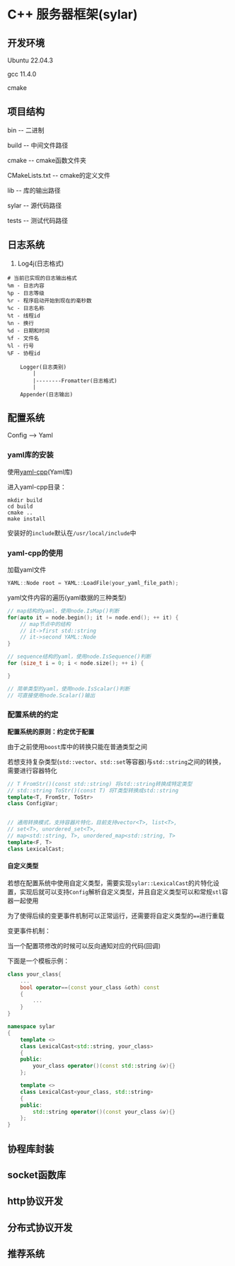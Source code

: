 # C++ 服务器框架(sylar)

## 开发环境
Ubuntu 22.04.3

gcc 11.4.0

cmake

## 项目结构
bin -- 二进制

build -- 中间文件路径

cmake -- cmake函数文件夹

CMakeLists.txt -- cmake的定义文件

lib -- 库的输出路径

sylar -- 源代码路径

tests -- 测试代码路径

## 日志系统
1. Log4j(日志格式)

```shell
# 当前已实现的日志输出格式
%m - 日志内容
%p - 日志等级
%r - 程序启动开始到现在的毫秒数
%c - 日志名称
%t - 线程id
%n - 换行
%d - 日期和时间
%f - 文件名
%l - 行号
%F - 协程id
```


        Logger(日志类别)
            |
            |--------Fromatter(日志格式)
            |
        Appender(日志输出)

## 配置系统

Config --> Yaml

### yaml库的安装

使用[yaml-cpp](https://github.com/jbeder/yaml-cpp/releases)(Yaml库)

进入yaml-cpp目录：

```shell
mkdir build
cd build
cmake ..
make install
```

安装好的`include`默认在`/usr/local/include`中

### yaml-cpp的使用

加载yaml文件

```cpp
YAML::Node root = YAML::LoadFile(your_yaml_file_path);
```

yaml文件内容的遍历(yaml数据的三种类型)

```cpp
// map结构的yaml，使用node.IsMap()判断
for(auto it = node.begin(); it != node.end(); ++ it) {
    // map节点中的结构
    // it->first std::string
    // it->second YAML::Node
}

// sequence结构的yaml，使用node.IsSequence()判断
for (size_t i = 0; i < node.size(); ++ i) {

}

// 简单类型的yaml，使用node.IsScalar()判断
// 可直接使用node.Scalar()输出
```

### 配置系统的约定

**配置系统的原则：约定优于配置**

由于之前使用`boost`库中的转换只能在普通类型之间

若想支持复杂类型(`std::vector`、`std::set`等容器)与`std::string`之间的转换，需要进行容器特化

```cpp
// T FromStr()(const std::string) 将std::string转换成特定类型
// std::string ToStr()(const T) 将T类型转换成std::string
template<T, FromStr, ToStr>
class ConfigVar;


// 通用转换模式，支持容器片特化，目前支持vector<T>, list<T>,
// set<T>, unordered_set<T>,
// map<std::string, T>, unordered_map<std::string, T>
template<F, T>
class LexicalCast;
```

#### 自定义类型

若想在配置系统中使用自定义类型，需要实现`sylar::LexicalCast`的片特化设置，实现后就可以支持`Config`解析自定义类型，并且自定义类型可以和常规`stl`容器一起使用

为了使得后续的变更事件机制可以正常运行，还需要将自定义类型的`==`进行重载

变更事件机制：

当一个配置项修改的时候可以反向通知对应的代码(回调)

下面是一个模板示例：

```cpp
class your_class{
    ...
    bool operator==(const your_class &oth) const
    {
        ...
    }
}

namespace sylar
{
    template <>
    class LexicalCast<std::string, your_class>
    {
    public:
        your_class operator()(const std::string &v){}
    };

    template <>
    class LexicalCast<your_class, std::string>
    {
    public:
        std::string operator()(const your_class &v){}
    };
}
```

## 协程库封装

## socket函数库

## http协议开发

## 分布式协议开发

## 推荐系统
